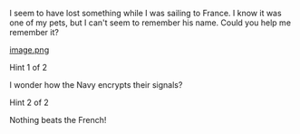 I seem to have lost something while I was sailing to France. I know it was one of my pets, but I can't seem to remember his name. Could you help me remember it?

[image.png](https://objects.bcactf.com/bcactf2/sailingthrudecryption/image.png)

Hint 1 of 2

I wonder how the Navy encrypts their signals?

Hint 2 of 2

Nothing beats the French!
